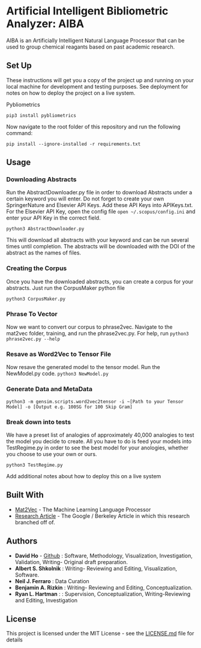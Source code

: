 # Artificial Intelligent Bibliometric Analyzer: AIBA

AIBA is an Artificially Intelligent Natural Language Processor that can be used to group chemical reagants based on past academic research.

## Set Up

These instructions will get you a copy of the project up and running on your local machine for development and testing purposes. See deployment for notes on how to deploy the project on a live system.

Pybliometrics

```
pip3 install pybliometrics
```

Now navigate to the root folder of this repository and run the following command: 
```
pip install --ignore-installed -r requirements.txt
```

## Usage
### Downloading Abstracts
Run the AbstractDownloader.py file in order to download Abstracts under a certain keyword you will enter. Do not forget to create your own SpringerNature and Elsevier API Keys. Add these API Keys into APIKeys.txt. For the Elsevier API Key, open the config file ``` open ~/.scopus/config.ini ``` and enter your API Key in the correct field.

```
python3 AbstractDownloader.py
```
This will download all abstracts with your keyword and can be run several times until completion. The abstracts will be downloaded with the DOI of the abstract as the names of files.

### Creating the Corpus
Once you have the downloaded abstracts, you can create a corpus for your abstracts. Just run the CorpusMaker python file
```
python3 CorpusMaker.py
```

### Phrase To Vector
Now we want to convert our corpus to phrase2vec. Navigate to the mat2vec folder, training, and run the phrase2vec.py. For help, run ```python3 phrase2vec.py --help ```


### Resave as Word2Vec to Tensor File
Now resave the generated model to the tensor model. Run the NewModel.py code.
```python3 NewModel.py```


### Generate Data and MetaData
```
python3 -m gensim.scripts.word2vec2tensor -i ~[Path to your Tensor Model] -o [Output e.g. 100SG for 100 Skip Gram]
```



### Break down into tests

We have a preset list of analogies of approximately 40,000 analogies to test the model you decide to create. All you have to do is feed your models into TestRegime.py in order to see the best model for your anologies, whether you choose to use your own or ours.

```
python3 TestRegime.py
```

Add additional notes about how to deploy this on a live system

## Built With

* [Mat2Vec](https://github.com/materialsintelligence/mat2vec) - The Machine Learning Language Processor
* [Research Article](https://www.nature.com/articles/s41586-019-1335-8#Sec9) - The Google / Berkeley Article in which this research branched off of.

## Authors

* **David Ho** - [Github](https://github.com/davidhodev) : Software, Methodology, Visualization, Investigation, Validation, Writing- Original draft preparation.
* **Albert S. Shkolnik** :  Writing- Reviewing and Editing, Visualization, Software.
* **Neil J. Ferraro** : Data Curation
* **Benjamin A. Rizkin** :  Writing- Reviewing and Editing, Conceptualization.
* **Ryan L. Hartman** : : Supervision, Conceptualization, Writing-Reviewing and Editing, Investigation


## License

This project is licensed under the MIT License - see the [LICENSE.md](LICENSE.md) file for details

